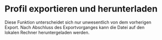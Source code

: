 # Profil exportieren und herunterladen 

Diese Funktion unterscheidet sich nur unwesentlich von dem vorherigen Export. Nach Abschluss des Exportvorganges kann die Datei auf den lokalen Rechner heruntergeladen werden.



